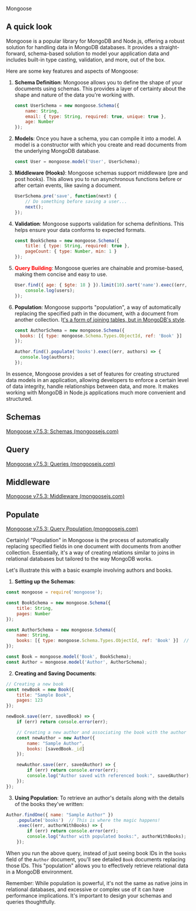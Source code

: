 Mongoose





## A quick look

Mongoose is a popular library for MongoDB and Node.js, offering a robust solution for handling data in MongoDB databases. It provides a straight-forward, schema-based solution to model your application data and includes built-in type casting, validation, and more, out of the box.

Here are some key features and aspects of Mongoose:

1. **Schema Definition**: Mongoose allows you to define the shape of your documents using schemas. This provides a layer of certainty about the shape and nature of the data you're working with.

   ```javascript
   const UserSchema = new mongoose.Schema({
       name: String,
       email: { type: String, required: true, unique: true },
       age: Number
   });
   ```

2. **Models**: Once you have a schema, you can compile it into a model. A model is a constructor with which you create and read documents from the underlying MongoDB database.

   ```javascript
   const User = mongoose.model('User', UserSchema);
   ```

3. **Middleware (Hooks)**: Mongoose schemas support middleware (pre and post hooks). This allows you to run asynchronous functions before or after certain events, like saving a document.

   ```javascript
   UserSchema.pre('save', function(next) {
       // Do something before saving a user...
       next();
   });
   ```

4. **Validation**: Mongoose supports validation for schema definitions. This helps ensure your data conforms to expected formats.

   ```javascript
   const BookSchema = new mongoose.Schema({
       title: { type: String, required: true },
       pageCount: { type: Number, min: 1 }
   });
   ```

5. **<span style="color: red">Query Building</span>**: Mongoose queries are chainable and promise-based, making them concise and easy to use.

   ```javascript
   User.find({ age: { $gte: 18 } }).limit(10).sort('name').exec((err, users) => {
       console.log(users);
   });
   ```

6. **Population**: Mongoose supports "population", a way of automatically replacing the specified path in the document, with a document from another collection. I<u>t's a form of joining tables, but in MongoDB's style</u>.

   ```javascript
   const AuthorSchema = new mongoose.Schema({
     books: [{ type: mongoose.Schema.Types.ObjectId, ref: 'Book' }]
   });
   
   Author.find().populate('books').exec((err, authors) => {
     console.log(authors);
   });
   ```

In essence, Mongoose provides a set of features for creating structured data models in an application, allowing developers to enforce a certain level of data integrity, handle relationships between data, and more. It makes working with MongoDB in Node.js applications much more convenient and structured.





## Schemas

[Mongoose v7.5.3: Schemas (mongoosejs.com)](https://mongoosejs.com/docs/guide.html)







## Query

[Mongoose v7.5.3: Queries (mongoosejs.com)](https://mongoosejs.com/docs/queries.html)







## Middleware

[Mongoose v7.5.3: Middleware (mongoosejs.com)](https://mongoosejs.com/docs/middleware.html)





## Populate

[Mongoose v7.5.3: Query Population (mongoosejs.com)](https://mongoosejs.com/docs/populate.html)



Certainly! "Population" in Mongoose is the process of automatically replacing specified fields in one document with documents from another collection. Essentially, it's a way of creating relations similar to joins in relational databases but tailored to the way MongoDB works.

Let's illustrate this with a basic example involving authors and books.

1. **Setting up the Schemas**:
```javascript
const mongoose = require('mongoose');

const BookSchema = new mongoose.Schema({
    title: String,
    pages: Number
});

const AuthorSchema = new mongoose.Schema({
    name: String,
    books: [{ type: mongoose.Schema.Types.ObjectId, ref: 'Book' }]  // Reference to the books this author has written
});

const Book = mongoose.model('Book', BookSchema);
const Author = mongoose.model('Author', AuthorSchema);
```

2. **Creating and Saving Documents**:
```javascript
// Creating a new book
const newBook = new Book({
    title: "Sample Book",
    pages: 123
});

newBook.save((err, savedBook) => {
    if (err) return console.error(err);

    // Creating a new author and associating the book with the author
    const newAuthor = new Author({
        name: "Sample Author",
        books: [savedBook._id]
    });

    newAuthor.save((err, savedAuthor) => {
        if (err) return console.error(err);
        console.log("Author saved with referenced book:", savedAuthor);
    });
});
```

3. **Using Population**:
To retrieve an author's details along with the details of the books they've written:
```javascript
Author.findOne({ name: "Sample Author" })
    .populate('books')  // This is where the magic happens!
    .exec((err, authorWithBooks) => {
        if (err) return console.error(err);
        console.log("Author with populated books:", authorWithBooks);
    });
```

When you run the above query, instead of just seeing book IDs in the `books` field of the `Author` document, you'll see detailed `Book` documents replacing those IDs. This "population" allows you to effectively retrieve relational data in a MongoDB environment.

Remember: While population is powerful, it's not the same as native joins in relational databases, and excessive or complex use of it can have performance implications. It's important to design your schemas and queries thoughtfully.
